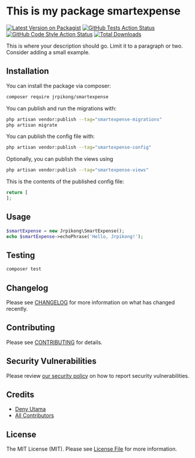 # This is my package smartexpense

[![Latest Version on Packagist](https://img.shields.io/packagist/v/jrpikong/smartexpense.svg?style=flat-square)](https://packagist.org/packages/jrpikong/smartexpense)
[![GitHub Tests Action Status](https://img.shields.io/github/actions/workflow/status/jrpikong/smartexpense/run-tests.yml?branch=main&label=tests&style=flat-square)](https://github.com/jrpikong/smartexpense/actions?query=workflow%3Arun-tests+branch%3Amain)
[![GitHub Code Style Action Status](https://img.shields.io/github/actions/workflow/status/jrpikong/smartexpense/fix-php-code-style-issues.yml?branch=main&label=code%20style&style=flat-square)](https://github.com/jrpikong/smartexpense/actions?query=workflow%3A"Fix+PHP+code+style+issues"+branch%3Amain)
[![Total Downloads](https://img.shields.io/packagist/dt/jrpikong/smartexpense.svg?style=flat-square)](https://packagist.org/packages/jrpikong/smartexpense)



This is where your description should go. Limit it to a paragraph or two. Consider adding a small example.

## Installation

You can install the package via composer:

```bash
composer require jrpikong/smartexpense
```

You can publish and run the migrations with:

```bash
php artisan vendor:publish --tag="smartexpense-migrations"
php artisan migrate
```

You can publish the config file with:

```bash
php artisan vendor:publish --tag="smartexpense-config"
```

Optionally, you can publish the views using

```bash
php artisan vendor:publish --tag="smartexpense-views"
```

This is the contents of the published config file:

```php
return [
];
```

## Usage

```php
$smartExpense = new Jrpikong\SmartExpense();
echo $smartExpense->echoPhrase('Hello, Jrpikong!');
```

## Testing

```bash
composer test
```

## Changelog

Please see [CHANGELOG](CHANGELOG.md) for more information on what has changed recently.

## Contributing

Please see [CONTRIBUTING](.github/CONTRIBUTING.md) for details.

## Security Vulnerabilities

Please review [our security policy](../../security/policy) on how to report security vulnerabilities.

## Credits

- [Deny Utama](https://github.com/jrpikong)
- [All Contributors](../../contributors)

## License

The MIT License (MIT). Please see [License File](LICENSE.md) for more information.
